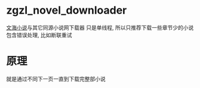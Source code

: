 # zgzl_novel_downloader
[文海小说](https://m.zgzl.net)与其它同源小说网下载器
只是单线程, 所以只推荐下载一些章节少的小说
包含错误处理, 比如断联重试
# 原理
就是通过不同下一页一直到下载完整部小说
